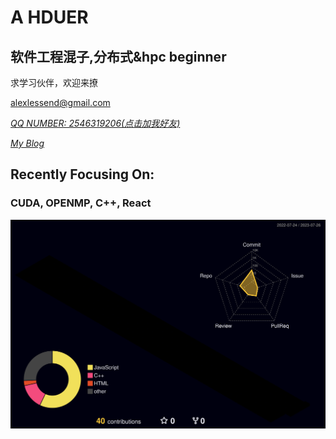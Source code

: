# A HDUER 
## 软件工程混子,分布式&hpc beginner  
求学习伙伴，欢迎来撩  

<alexlessend@gmail.com>  

*[QQ NUMBER: 2546319206(点击加我好友)](tencent://AddContact/?fromId=45&fromSubId=1&subcmd=all&uin=2546319206&website=www.oicqzone.com)*

*[My Blog](https://blog.zc6666.top/)*

 
## Recently Focusing On:


### CUDA, OPENMP,  C++, React   

![graph](profile-3d-contrib/profile-night-rainbow.svg)
<!--
**aub123/aub123** is a ✨ _special_ ✨ repository because its `README.md` (this file) appears on your GitHub profile.

Here are some ideas to get you started:

- 🔭 I’m currently working on ...
- 🌱 I’m currently learning ...
- 👯 I’m looking to collaborate on ...
- 🤔 I’m looking for help with ...
- 💬 Ask me about ...
- 📫 How to reach me: ...
- 😄 Pronouns: ...
- ⚡ Fun fact: ...
-->
